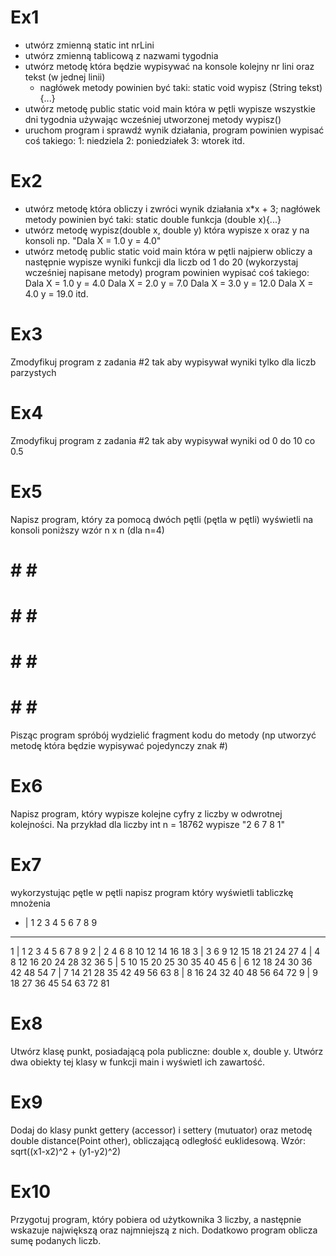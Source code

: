 # Ex1
- utwórz zmienną static int nrLini
- utwórz zmienną tablicową z nazwami tygodnia
- utwórz metodę która będzie wypisywać na konsole kolejny nr lini oraz tekst (w jednej linii)
  * nagłówek metody powinien być taki: static void wypisz (String tekst){...}
- utwórz metodę public static void main która w pętli wypisze wszystkie dni tygodnia używając wcześniej utworzonej metody wypisz()
- uruchom program i sprawdź wynik działania,
program powinien wypisać coś takiego:
1: niedziela
2: poniedziałek
3: wtorek
itd.
  
# Ex2
- utwórz metodę która obliczy i zwróci wynik  działania x*x + 3; nagłówek metody powinien być taki: static double funkcja (double x){...}
- utwórz metodę wypisz(double x, double y) która wypisze x oraz y na konsoli np. "Dala X = 1.0 y = 4.0"
- utwórz metodę public static void main która w pętli najpierw obliczy a następnie wypisze wyniki funkcji dla liczb od 1 do 20 (wykorzystaj wcześniej napisane metody)
program powinien wypisać coś takiego:
Dala X = 1.0 y = 4.0
Dala X = 2.0 y = 7.0
Dala X = 3.0 y = 12.0
Dala X = 4.0 y = 19.0
itd.

# Ex3
Zmodyfikuj program z zadania #2 tak aby wypisywał wyniki tylko dla liczb parzystych


# Ex4
 Zmodyfikuj program z zadania #2 tak aby wypisywał wyniki od 0  do 10 co 0.5
 
# Ex5
Napisz program, który za pomocą dwóch pętli (pętla w pętli) wyświetli na konsoli poniższy wzór n x n (dla n=4)
 # # # # 
 # # # # 
 # # # # 
 # # # # 
Pisząc program spróbój wydzielić fragment kodu do metody (np utworzyć metodę która będzie wypisywać pojedynczy znak #)

# Ex6
Napisz program, który  wypisze kolejne cyfry z liczby w odwrotnej kolejności.
Na przykład dla liczby int n = 18762 wypisze "2 6 7 8 1"

# Ex7
wykorzystując pętle w pętli napisz program który wyświetli tabliczkę mnożenia

 * |  1  2  3  4  5  6  7  8  9
-------------------------------
 1 |  1  2  3  4  5  6  7  8  9
 2 |  2  4  6  8 10 12 14 16 18
 3 |  3  6  9 12 15 18 21 24 27
 4 |  4  8 12 16 20 24 28 32 36
 5 |  5 10 15 20 25 30 35 40 45
 6 |  6 12 18 24 30 36 42 48 54
 7 |  7 14 21 28 35 42 49 56 63
 8 |  8 16 24 32 40 48 56 64 72
 9 |  9 18 27 36 45 54 63 72 81
 
# Ex8
Utwórz klasę punkt, posiadającą pola publiczne: double x, double y. Utwórz dwa obiekty tej klasy w funkcji main i wyświetl ich zawartość.

# Ex9
Dodaj do klasy punkt gettery (accessor) i settery (mutuator) oraz metodę double distance(Point other), obliczającą odległość euklidesową. Wzór: sqrt((x1-x2)^2 + (y1-y2)^2)

# Ex10
Przygotuj program, który pobiera od użytkownika 3 liczby, a następnie wskazuje największą oraz najmniejszą z nich. Dodatkowo program oblicza sumę podanych
liczb.
